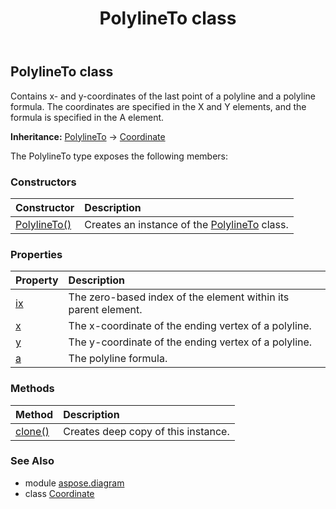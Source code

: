 ﻿---
title: PolylineTo class
second_title: Aspose.Diagram for Python via .NET API References
description: 
type: docs
weight: 1630
url: /python-net/aspose.diagram/polylineto/
is_root: false
---

## PolylineTo class

Contains x- and y-coordinates of the last point of a polyline and a polyline formula. The coordinates are specified in the X and Y elements, and the formula is specified in the A element.



**Inheritance:** [PolylineTo](/diagram/python-net/aspose.diagram/polylineto) → 
[Coordinate](/diagram/python-net/aspose.diagram/coordinate)



The PolylineTo type exposes the following members:

### Constructors
| Constructor | Description |
| :- | :- |
| [PolylineTo()](/diagram/python-net/aspose.diagram/polylineto/__init__/#) | Creates an instance of the [PolylineTo](/diagram/python-net/aspose.diagram/polylineto) class. |


### Properties
| Property | Description |
| :- | :- |
| [ix](/diagram/python-net/aspose.diagram/polylineto/ix) | The zero-based index of the element within its parent element. |
| [x](/diagram/python-net/aspose.diagram/polylineto/x) | The x-coordinate of the ending vertex of a polyline. |
| [y](/diagram/python-net/aspose.diagram/polylineto/y) | The y-coordinate of the ending vertex of a polyline. |
| [a](/diagram/python-net/aspose.diagram/polylineto/a) | The polyline formula. |


### Methods
| Method | Description |
| :- | :- |
| [clone()](/diagram/python-net/aspose.diagram/polylineto/clone/#) | Creates deep copy of this instance. |


### See Also

* module [aspose.diagram](../)
* class [Coordinate](/diagram/python-net/aspose.diagram/coordinate)
